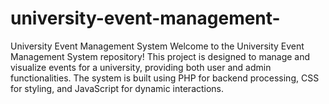 # university-event-management-
University Event Management System  Welcome to the University Event Management System repository! This project is designed to manage and visualize events for a university, providing both user and admin functionalities. The system is built using PHP for backend processing, CSS for styling, and JavaScript for dynamic interactions.
